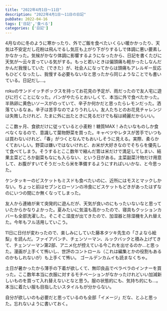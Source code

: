 ```yaml
---
title: "2022年4月1日〜11日"
description: "2022年4月1日〜11日の日記"
pubDate: 2022-04-16
tags: ['日記','食べる']
categories: ['日記']
---
```


4月なのに冬のように寒かったり、外でご飯を食べたいくらい暖かかったり、天気は不安定だし花粉は飛んでるし気圧も上がり下がりするしで体調に悪い要素しかなかった。気候がかなり体調に影響するようになったから、日記を書くたびに天気が〜云々言っている気がする。もっと若いときは偏頭痛も軽かったしなんだかんだ我慢していた（できた）が、社会人になってからは頭痛もアレルギー反応もひどくなったし、我慢する必要もないなと思ったから同じようなことでも書いている。日記だし…。

rokuのサンドイッチボックスを持ってお花見の予定が、雨だったので友人宅に遊びに行くことになった。パンがやたらとおいしくて、本当に外で食べたかった。半熟卵に黄色いソースがのっていて、辛子か何かだと思ったらレモンだった。洒落ているなぁ。辛子は苦手なのでよりうれしい。友人たちとのお花見チャレンジは失敗したけれど、たまに外に出たときに見るだけでも桜は綺麗だからいい。

ここ数ヶ月、食欲だけに従っていると小麦粉！糖質MAX！みたいなものしか食べなくなるので、意識して葉物野菜を買った。キャベツやレタスが苦手でいつもは買わないけれど、「春」がつくとなんでもおいしそうに見える。実際、柔らかくておいしい。野菜は嫌いではないけれど、お米が大好きなのでそちらを優先して食べてしまう。そうするとここ数年で縮んだ胃は米だけで満足してしまい、結果主菜どころか副菜もなにも入らない、という日がある。主菜副菜汁物だけ用意して、お腹がすいてそうだったら米を準備するようにすればいいかな、と今思った。

ケンタッキーのビスケットもミスドも食べたいのに、近所にはモスとマックしかない。ちょっと前はセブンとローソンの冷食にビスケットもどきがあったはずなのにいつの間にか無くなってしまった。

友人から連絡が来て突発的に遊んだが、天気が良いのにもったいないなと思っていたからかなりよかった。夏みたいに気温も高かったので、寝具もクッションカバーも全部洗濯した。そこそこ湿度が出てきたので、加湿器と除湿機を入れ替えた。今年もフル活用していこう。

11日に日付が変わったので、楽しみにしていた藤本タツキ先生の「さよなら絵梨」を読んだ。ファイアパンチ、チェンソーマン、ルックバックと積み上げてきて、チェンソーマン第2部、アニメ化が控えている今これを出せるのか…と思った。漫画が上手くて怖いし、世評のコントロール（これは編集とかの役割もあるのかもしれないが）も上手くて怖い。
ゴールデンカムイも読まなくちゃ。

土日が暑かったから薄手の下着が欲しくて、無印良品でペラペラのインナーを買った。ここ数年本当に衣服に対するモチベーションがなかったけれどいい加減新しいものを買って入れ替えないとなと思う。服の状態的にも、気持ち的にも…。本当に着たい服も目指したいスタイルもが分からない。

自分が欲しいのも必要だと思っているのも全部「イメージ」だな、とふと思った。忘れないように書いておく。